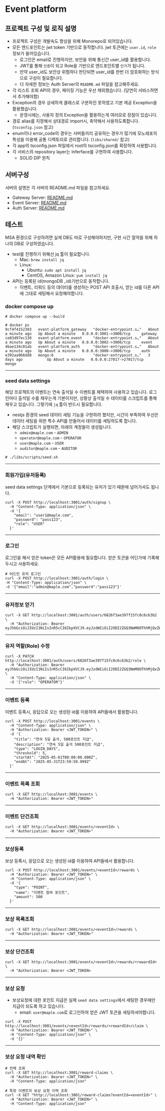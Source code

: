 # Event platform



## 프로젝트 구성 및 로직 설명
- 프로젝트 구성은 개발속도 향상을 위해 Monorepo로 되어있습니다.
- 모든 엔드포인트는 jwt token 기반으로 동작합니다. jwt 토큰에는 `user.id`, `role` 정보가 들어있습니다.
  - 로그인은 email로 진행하지만, 보안을 위해 통신간 user_id를 활용합니다.
  - JWT를 통해 `인증`이 되고 Role을 기반으로 엔드포인트별 `인가`가 됩니다.
  - 만약 user_id도 보안상 위험하다 판단되면 user_id를 한번 더 암호화하는 방식으로 구성이 필요합니다.
  - 더 자세한 정보는 Auth Server의 `README.md` 파일을 참고해주세요.
- 각 리스트 조회 API의 경우, 페이징 기능은 우선 제외했습니다. (당연히 서비스하면서 추가해야함)
- Exception의 경우 상세하게 클래스로 구분하진 못하였고 기본 제공 Exception을 활용했습니다.
  - 운영시에는, 사용자 정의 Exception을 활용하는게 여러모로 장점이 있습니다.
- 경로 alias를 지정해서 상대경로 import시, 축약해서 사용하도록합니다. (`tsconfig.json` 참고)
- enum이나 error_code의 경우는 서버들끼리 공유하는 경우가 많기에 모노레포의 특성을 이용해 공통 디렉토리로 관리합니다. (`libs/shared/` 참고)
- 각 app의 tsconfig.json 파일에서 root의 tsconfig.json를 확장하여 사용합니다.
- 각 서비스의 repository layer는 Inferface를 구현하여 사용합니다.
  - SOLID DIP 원칙


## 서버구성
서버의 설명은 각 서버의 README.md 파일을 참고하세요.

- Gateway Server: [README.md](apps/gateway/README.md)
- Event Server: [README.md](apps/event/README.md)
- Auth Server: [README.md](apps/auth/README.md)

## 테스트
MSA 환경으로 구성하려면 실제 DB도 따로 구성해야하지만, 구현 시간 절약을 위해 하나의 DB로 구성하였습니다.

- test를 진행하기 위해선 jq 툴이 필요합니다.
    - Mac: `brew install jq`
    - Linux:
      - Ubuntu: `sudo apt install jq`
      - CentOS, Amazon Linux: `yum install jq`
- API는 등록된 id(mongoDB _id)기반으로 동작합니다.
  - 이벤트, 리워드 등의 데이터를 생성하는 POST API 호출시, 얻는 id를 다른 API에 그대로 세팅해서 요청해야합니다.

### docker compose up
```
# docker compose up --build

# docker ps
9cf4f4152393   event-platform_gateway   "docker-entrypoint.s…"   About a minute ago   Up About a minute   0.0.0.0:3001->3000/tcp     gateway
ce03d97ec130   event-platform_event     "docker-entrypoint.s…"   About a minute ago   Up About a minute   0.0.0.0:3002->3000/tcp     event
4bae134c01ab   event-platform_auth      "docker-entrypoint.s…"   About a minute ago   Up About a minute   0.0.0.0:3000->3000/tcp     auth
e392aa966dd8   mongo:6                  "docker-entrypoint.s…"   3 days ago           Up About a minute   0.0.0.0:27017->27017/tcp   mongo
```
---

### seed data settings
해당 프로젝트의 이벤트는 연속 출석일 수 이벤트를 채택하여 사용하고 있습니다.
로그인마다 출석일 수를 채우는게 기본이지만, 상황상 출석일 수 데이터를 스크립트를 통해 채우고 있습니다.
그렇기에 `jq` 툴이 반드시 필요합니다.
 
- nestjs 환경의 seed 데이터 세팅 기능을 구현하려 했지만, 시간이 부족하여 우선은 데이터 세팅을 위한 특수 API를 만들어서 데이터를 세팅하도록 합니다.
- 해당 스크립트가 실행되면, 아래의 계정들이 생성됩니다.
  - `admin@maple.com` - `ADMIN`
  - `operator@maple.com` - `OPERATOR`
  - `user@maple.com` - `USER`
  - `auditor@maple.com` - `AUDITOR`
```
# ./libs/scripts/seed.sh
```
---

### 회원가입(유저등록)
seed data settings 단계에서 기본으로 등록되는 유저가 있기 때문에 넘어가셔도 됩니다.
```shell
curl -X POST http://localhost:3001/auth/signup \
  -H "Content-Type: application/json" \
  -d '{
    "email": "user1@maple.com",
    "password": "pass123",
    "role": "USER"
  }'
```
---

### 로그인
로그인을 해서 얻은 token은 모든 API활용에 필요합니다. 얻은 토큰을 어딘가에 기록해두시고 사용하세요.
```shell
# 어드민 유저 로그인
curl -X POST http://localhost:3001/auth/login \
-H "Content-Type: application/json" \
-d '{"email":"admin@maple.com","password":"pass123"}'
```
---

### 유저정보 얻기

```shell
curl -X GET http://localhost:3001/auth/users/6826f3ae397f15fc0c6c63b2 \
  -H "Authorization: Bearer eyJhbGciOiJIUzI1NiIsInR5cCI6IkpXVCJ9.eyJzdWIiOiI2ODI2ZGQ3NmM0OThhMjQxZWNjZjM2OTIiLCJyb2xlIjoiQURNSU4iLCJpYXQiOjE3NDc1NTc4NTcsImV4cCI6MTc0NzU2MTQ1N30.C95YMu7M8_egCaROn4pR_HJivN0lzuoAfXMy0bHn7fw"
```
---

### 유저 역할(Role) 수정
```shell
curl -X PATCH http://localhost:3001/auth/users/6826f3ae397f15fc0c6c63b2/role \
  -H "Authorization: Bearer eyJhbGciOiJIUzI1NiIsInR5cCI6IkpXVCJ9.eyJzdWIiOiI2ODI2ZGQ3NmM0OThhMjQxZWNjZjM2OTIiLCJyb2xlIjoiQURNSU4iLCJpYXQiOjE3NDc1NTc4NTcsImV4cCI6MTc0NzU2MTQ1N30.C95YMu7M8_egCaROn4pR_HJivN0lzuoAfXMy0bHn7fw" \
  -H "Content-Type: application/json" \
  -d '{"role": "OPERATOR"}'
```
---


### 이벤트 등록
이벤트 등록시, 응답으로 오는 생성된 id를 이용하여 API들에서 활용합니다.
```shell
curl -X POST http://localhost:3001/events \
  -H "Content-Type: application/json" \
  -H "Authorization: Bearer <JWT_TOKEN>" \
  -d '{
    "title": "연속 5일 출석, 500포인트 지급",
    "description": "연속 5일 출석 500포인트 지급",
    "type": "LOGIN_DAYS",
    "threshold": 5,
    "startAt": "2025-05-01T00:00:00.000Z",
    "endAt": "2025-05-31T23:59:59.999Z"
  }'
```
---

### 이벤트 목록 조회
```shell
curl -X GET http://localhost:3001/events \
  -H "Authorization: Bearer <JWT_TOKEN>"
```
---

### 이벤트 단건조회
```shell
curl -X GET http://localhost:3001/events/<eventId> \
  -H "Authorization: Bearer <JWT_TOKEN>"
```
---

### 보상등록
보상 등록시, 응답으로 오는 생성된 id를 이용하여 API들에서 활용합니다.
```shell
curl -X POST http://localhost:3001/events/<eventId>/rewards \
  -H "Authorization: Bearer <JWT_TOKEN>" \
  -H "Content-Type: application/json" \
  -d '{
    "type": "POINT",
    "name": "이벤트 참여 포인트",
    "amount": 500
  }'
```
---

### 보상 목록조회
```shell
curl -X GET http://localhost:3001/events/<eventId>/rewards \
  -H "Authorization: Bearer <JWT_TOKEN>"
```
---

### 보상 단건조회
```shell
curl -X GET http://localhost:3001/events/<eventId>/rewards/<rewardId> \
  -H "Authorization: Bearer <JWT_TOKEN>
```
---

### 보상 요청
- 보상요청에 대한 포인트 지급은 실제 `seed data settings`에서 세팅한 경우에만 지급이 되도록 하고 있습니다.
  - email: `user@maple.com`로 로그인하여 얻은 JWT 토큰을 세팅하셔야합니다.
```shell
curl -X POST http://localhost:3001/events/<eventId>/rewards/<rewardId>/claim \
  -H "Authorization: Bearer <JWT_TOKEN>" \
  -H "Content-Type: application/json" \
  -d '{}'
```
---

### 보상 요청 내역 확인
```shell
# 전체 조회
curl -X GET http://localhost:3001/reward-claims \
  -H "Authorization: Bearer <JWT_TOKEN>" \
  -H "Content-Type: application/json"
  
# 특정 이벤트의 보상 요청 이력 조회
curl -X GET "http://localhost:3001/reward-claims?eventId=<eventId>" \
  -H "Authorization: Bearer <JWT_TOKEN>" \
  -H "Content-Type: application/json"
```